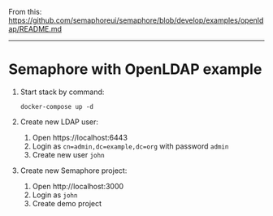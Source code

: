 
From this: https://github.com/semaphoreui/semaphore/blob/develop/examples/openldap/README.md

---

# Semaphore with OpenLDAP example

1. Start stack by command:
   ```
   docker-compose up -d
   ```
2. Create new LDAP user:
   1. Open https://localhost:6443
   2. Login as `cn=admin,dc=example,dc=org` with password `admin`
   3. Create new user `john`
   

3. Create new Semaphore project:
   1. Open http://localhost:3000
   2. Login as `john`
   3. Create demo project
